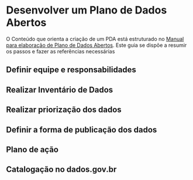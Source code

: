 Desenvolver um Plano de Dados Abertos
====

O Conteúdo que orienta a criação de um PDA está estruturado no [Manual para elaboração de Plano de Dados Abertos](http://www.planejamento.gov.br/secretarias/upload/Arquivos/governo_aberto/manual_elaboracao_plano_dados_abertos.pdf). Este guia se dispõe a resumir os passos e fazer as referências necessárias

## Definir equipe e responsabilidades

## Realizar Inventário de Dados

## Realizar priorização dos dados

## Definir a forma de publicação dos dados

## Plano de ação

## Catalogação no dados.gov.br
